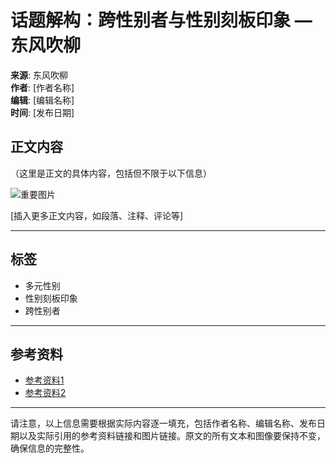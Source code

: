 # 话题解构：跨性别者与性别刻板印象 — 东风吹柳

**来源**: 东风吹柳  
**作者**: [作者名称]  
**编辑**: [编辑名称]  
**时间**: [发布日期]  

## 正文内容

（这里是正文的具体内容，包括但不限于以下信息）

![重要图片](图片链接)

[插入更多正文内容，如段落、注释、评论等]

---

## 标签
- 多元性别
- 性别刻板印象
- 跨性别者

---

## 参考资料
- [参考资料1](链接)
- [参考资料2](链接)

---

请注意，以上信息需要根据实际内容逐一填充，包括作者名称、编辑名称、发布日期以及实际引用的参考资料链接和图片链接。原文的所有文本和图像要保持不变，确保信息的完整性。